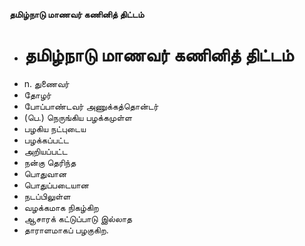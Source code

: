 **தமிழ்நாடு மாணவர் கணினித் திட்டம்**
- # தமிழ்நாடு மாணவர் கணினித் திட்டம்
- n. துணைவர்
- தோழர்
- போப்பாண்டவர் அணுக்கத்தொன்டர்
- (பெ.) நெருங்கிய பழக்கமுள்ள
- பழகிய நட்புடைய
- பழக்கப்பட்ட
- அறியப்பட்ட
- நன்கு தெரிந்த
- பொதுவான
- பொதுப்படையான
- நடப்பிலுள்ள
- வழக்கமாக நிகழ்கிற
- ஆசாரக் கட்டுப்பாடு இல்லாத
- தாராளமாகப் பழகுகிற.

